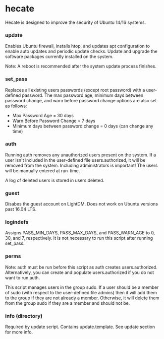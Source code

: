 # hecate
Hecate is designed to improve the security of Ubuntu 14/16 systems.

### update ###
Enables Ubuntu firewall, installs htop, and updates apt configuration to enable
auto updates and periodic update checks.
Update and upgrade the software packages currently installed on the system.

Note: A reboot is recommended after the system update process finishes.

### set_pass ###
Replaces all existing users passwords (except root password) with a
user-defined password. 
The max password age, minimum days between password change, and warn before
password change options are also set as follows:
- Max Password Age = 30 days
- Warn Before Password Change = 7 days
- Minimum days between password change = 0 days (can change any time)

### auth ###
Running auth removes any unauthorized users present on the system. If a user
isn't included in the user-defined file users.authorized, it will be removed
from the system. Including administrators is important! The users will be manually
entered at run-time.

A log of deleted users is stored in users.deleted.

### guest ###
Disabes the guest account on LightDM. Does not work on Ubuntu versions past
16.04 LTS.

### logindefs ###
Assigns PASS_MIN_DAYS, PASS_MAX_DAYS, and PASS_WARN_AGE to 0, 30, and 7, respectively.
It is not necessary to run this script after running set_pass.

### perms ###
Note: auth must be run before this script as auth creates users.authorized.
Alternatively, you can create and populate users.authorized if you do not want
to run auth.

This script manages users in the group sudo. If a user should be a member of sudo
(with respect to the user-defined file admins) then it will add them to the group
if they are not already a member. Otherwise, it will delete them from the group
sudo if they are a member and should not be.

### info (directory) ###
Required by update script. Contains update.template. See update section for more info.



